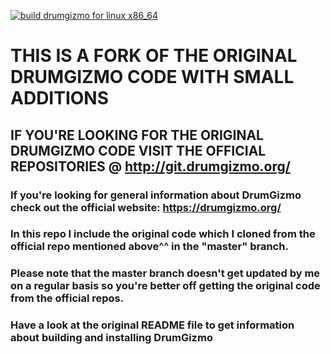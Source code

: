 [![build drumgizmo for linux x86_64](https://github.com/dingodoppelt/drumgizmo/actions/workflows/build.yml/badge.svg)](https://github.com/dingodoppelt/drumgizmo/actions/workflows/build.yml)
# THIS IS A FORK OF THE ORIGINAL DRUMGIZMO CODE WITH SMALL ADDITIONS
## IF YOU'RE LOOKING FOR THE ORIGINAL DRUMGIZMO CODE VISIT THE OFFICIAL REPOSITORIES @ http://git.drumgizmo.org/
### If you're looking for general information about DrumGizmo check out the official website: https://drumgizmo.org/
### In this repo I include the original code which I cloned from the official repo mentioned above^^ in the "master" branch.
### Please note that the master branch doesn't get updated by me on a regular basis so you're better off getting the original code from the official repos.
### Have a look at the original README file to get information about building and installing DrumGizmo
